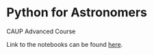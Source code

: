 Python for Astronomers
======================

CAUP Advanced Course

Link to the notebooks can be found [here](http://nbviewer.ipython.org/github/j-faria/python-for-astronomers/tree/master/notebooks/).
